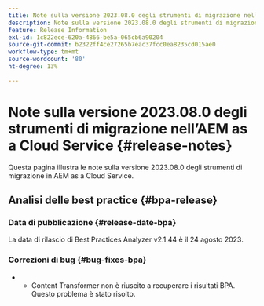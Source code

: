```yaml
---
title: Note sulla versione 2023.08.0 degli strumenti di migrazione nell’AEM as a Cloud Service
description: Note sulla versione 2023.08.0 degli strumenti di migrazione nell’AEM as a Cloud Service
feature: Release Information
exl-id: 1c822ece-620a-4866-be5a-065cb6a90204
source-git-commit: b2322ff4ce27265b7eac37fcc0ea8235cd015ae0
workflow-type: tm+mt
source-wordcount: '80'
ht-degree: 13%

---
```


# Note sulla versione 2023.08.0 degli strumenti di migrazione nell’AEM as a Cloud Service {#release-notes}

Questa pagina illustra le note sulla versione 2023.08.0 degli strumenti di migrazione in AEM as a Cloud Service.

## Analisi delle best practice {#bpa-release}

### Data di pubblicazione {#release-date-bpa}

La data di rilascio di Best Practices Analyzer v2.1.44 è il 24 agosto 2023.

### Correzioni di bug {#bug-fixes-bpa}

* 
   * Content Transformer non è riuscito a recuperare i risultati BPA. Questo problema è stato risolto.

